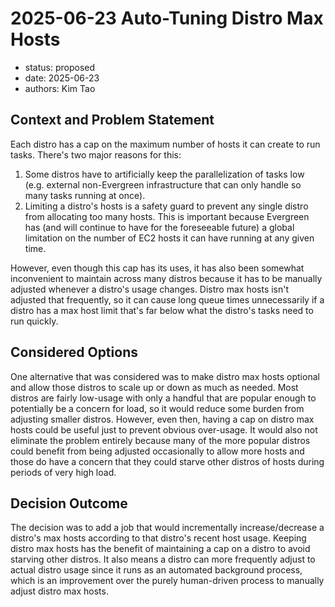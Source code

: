 # 2025-06-23 Auto-Tuning Distro Max Hosts

- status: proposed
- date: 2025-06-23
- authors: Kim Tao

## Context and Problem Statement

Each distro has a cap on the maximum number of hosts it can create to run tasks. There's two major reasons for this:

1. Some distros have to artificially keep the parallelization of tasks low (e.g. external non-Evergreen
   infrastructure that can only handle so many tasks running at once).
2. Limiting a distro's hosts is a safety guard to prevent any single distro from allocating too many hosts. This is
   important because Evergreen has (and will continue to have for the foreseeable future) a global limitation on the
   number of EC2 hosts it can have running at any given time.

However, even though this cap has its uses, it has also been somewhat inconvenient to maintain across many distros
because it has to be manually adjusted whenever a distro's usage changes. Distro max hosts isn't adjusted that
frequently, so it can cause long queue times unnecessarily if a distro has a max host limit that's far below what the
distro's tasks need to run quickly.

## Considered Options

One alternative that was considered was to make distro max hosts optional and allow those distros to scale up or down as
much as needed. Most distros are fairly low-usage with only a handful that are popular enough to potentially be a
concern for load, so it would reduce some burden from adjusting smaller distros. However, even then, having a cap on
distro max hosts could be useful just to prevent obvious over-usage. It would also not eliminate the problem entirely
because many of the more popular distros could benefit from being adjusted occasionally to allow more hosts and those do
have a concern that they could starve other distros of hosts during periods of very high load.

## Decision Outcome

The decision was to add a job that would incrementally increase/decrease a distro's max hosts according to that distro's
recent host usage. Keeping distro max hosts has the benefit of maintaining a cap on a distro to avoid starving other
distros. It also means a distro can more frequently adjust to actual distro usage since it runs as an automated
background process, which is an improvement over the purely human-driven process to manually adjust distro max hosts.
